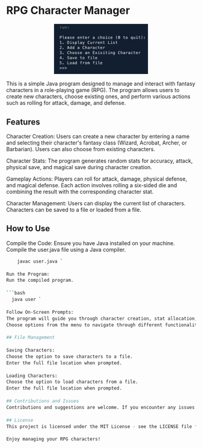 # RPG Character Manager
<div align="center">
  <img src="Games.jpg" alt="Website Preview" width="250">
</div>

This is a simple Java program designed to manage and interact with fantasy characters in a role-playing game (RPG). The program allows users to create new characters, choose existing ones, and perform various actions such as rolling for attack, damage, and defense.

## Features

Character Creation:
Users can create a new character by entering a name and selecting their character's fantasy class (Wizard, Acrobat, Archer, or Barbarian).
Users can also choose from existing characters.

Character Stats:
The program generates random stats for accuracy, attack, physical save, and magical save during character creation.

Gameplay Actions:
Players can roll for attack, damage, physical defense, and magical defense.
Each action involves rolling a six-sided die and combining the result with the corresponding character stat.

Character Management:
Users can display the current list of characters.
Characters can be saved to a file or loaded from a file.

## How to Use

Compile the Code:
Ensure you have Java installed on your machine.
Compile the user.java file using a Java compiler.
```bash
 	javac user.java `

Run the Program:
Run the compiled program.

```bash
  java user `

Follow On-Screen Prompts:
The program will guide you through character creation, stat allocation, and gameplay actions.
Choose options from the menu to navigate through different functionalities.

## File Management

Saving Characters:
Choose the option to save characters to a file.
Enter the full file location when prompted.

Loading Characters:
Choose the option to load characters from a file.
Enter the full file location when prompted.

## Contributions and Issues
Contributions and suggestions are welcome. If you encounter any issues or have ideas for improvements, please open an issue on the GitHub repository.

## License
This project is licensed under the MIT License - see the LICENSE file for details.

Enjoy managing your RPG characters!
